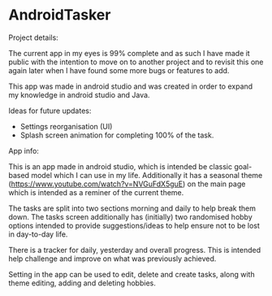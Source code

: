 # AndroidTasker
Project details:

The current app in my eyes is 99% complete and as such I have made it public with the intention to move on to another project and to revisit this one again later when I have found some more bugs or features to add.

This app was made in android studio and was created in order to expand my knowledge in android studio and Java.

Ideas for future updates:
-	Settings reorganisation (UI)
-	Splash screen animation for completing 100% of the task.

App info:

This is an app made in android studio, which is intended be classic goal-based model which I can use in my life. Additionally it has a seasonal theme (https://www.youtube.com/watch?v=NVGuFdX5guE) on the main page which is intended as a reminer of the current theme. 

The tasks are split into two sections morning and daily to help break them down. The tasks screen additionally has (initially) two randomised hobby options intended to provide suggestions/ideas to help ensure not to be lost in day-to-day life.

There is a tracker for daily, yesterday and overall progress. This is intended help challenge and improve on what was previously achieved.

Setting in the app can be used to edit, delete and create tasks, along with theme editing, adding and deleting hobbies.